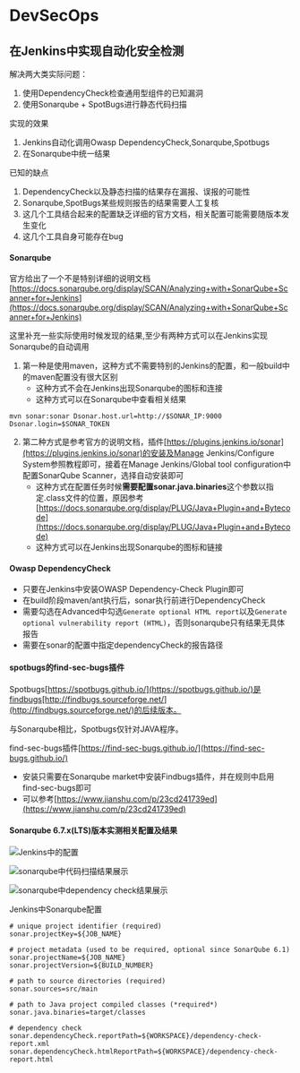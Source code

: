 # DevSecOps

## 在Jenkins中实现自动化安全检测
解决两大类实际问题：
1. 使用DependencyCheck检查通用型组件的已知漏洞
2. 使用Sonarqube + SpotBugs进行静态代码扫描

实现的效果
1. Jenkins自动化调用Owasp DependencyCheck,Sonarqube,Spotbugs
2. 在Sonarqube中统一结果

已知的缺点
1. DependencyCheck以及静态扫描的结果存在漏报、误报的可能性
2. Sonarqube,SpotBugs某些规则报告的结果需要人工复核
3. 这几个工具结合起来的配置缺乏详细的官方文档，相关配置可能需要随版本发生变化
4. 这几个工具自身可能存在bug

#### Sonarqube
官方给出了一个不是特别详细的说明文档[https://docs.sonarqube.org/display/SCAN/Analyzing+with+SonarQube+Scanner+for+Jenkins](https://docs.sonarqube.org/display/SCAN/Analyzing+with+SonarQube+Scanner+for+Jenkins)

这里补充一些实际使用时候发现的结果,至少有两种方式可以在Jenkins实现Sonarqube的自动调用

1. 第一种是使用maven，这种方式不需要特别的Jenkins的配置，和一般build中的maven配置没有很大区别
  	- 这种方式不会在Jenkins出现Sonarqube的图标和连接
  	- 这种方式可以在Sonarqube中查看相关结果

```mvn sonar:sonar Dsonar.host.url=http://$SONAR_IP:9000 Dsonar.login=$SONAR_TOKEN```


2. 第二种方式是参考官方的说明文档，插件[https://plugins.jenkins.io/sonar](https://plugins.jenkins.io/sonar)的安装及Manage Jenkins/Configure System参照教程即可，接着在Manage Jenkins/Global tool configuration中配置SonarQube Scanner，选择自动安装即可
  	- 这种方式在配置任务时候**需要配置sonar.java.binaries**这个参数以指定.class文件的位置，原因参考[https://docs.sonarqube.org/display/PLUG/Java+Plugin+and+Bytecode](https://docs.sonarqube.org/display/PLUG/Java+Plugin+and+Bytecode)
  	- 这种方式可以在Jenkins出现Sonarqube的图标和链接

#### Owasp DependencyCheck
- 只要在Jenkins中安装OWASP Dependency-Check Plugin即可
- 在build阶段maven/ant执行后，sonar执行前进行DependencyCheck
- 需要勾选在Advanced中勾选```Generate optional HTML report```以及```Generate optional vulnerability report (HTML)```，否则sonarqube只有结果无具体报告
- 需要在sonar的配置中指定dependencyCheck的报告路径

#### spotbugs的find-sec-bugs插件
Spotbugs[https://spotbugs.github.io/](https://spotbugs.github.io/)是findbugs[http://findbugs.sourceforge.net/](http://findbugs.sourceforge.net/)的后续版本。

与Sonarqube相比，Spotbugs仅针对JAVA程序。

find-sec-bugs插件[https://find-sec-bugs.github.io/](https://find-sec-bugs.github.io/)
- 安装只需要在Sonarqube market中安装Findbugs插件，并在规则中启用find-sec-bugs即可
- 可以参考[https://www.jianshu.com/p/23cd241739ed](https://www.jianshu.com/p/23cd241739ed)


#### Sonarqube 6.7.x(LTS)版本实测相关配置及结果

![Jenkins中的配置](./screenshots/jenkins_settings.jpg "Jenkins中的配置")

![sonarqube中代码扫描结果展示](./screenshots/sonar_result1.jpg "sonarqube中代码扫描结果展示")

![sonarqube中dependency check结果展示](./screenshots/sonar_result2.jpg "sonarqube中dependency check结果展示")

 Jenkins中Sonarqube配置
```
# unique project identifier (required)
sonar.projectKey=${JOB_NAME}

# project metadata (used to be required, optional since SonarQube 6.1)
sonar.projectName=${JOB_NAME}
sonar.projectVersion=${BUILD_NUMBER}

# path to source directories (required)
sonar.sources=src/main

# path to Java project compiled classes (*required*)
sonar.java.binaries=target/classes  

# dependency check
sonar.dependencyCheck.reportPath=${WORKSPACE}/dependency-check-report.xml
sonar.dependencyCheck.htmlReportPath=${WORKSPACE}/dependency-check-report.html
```

